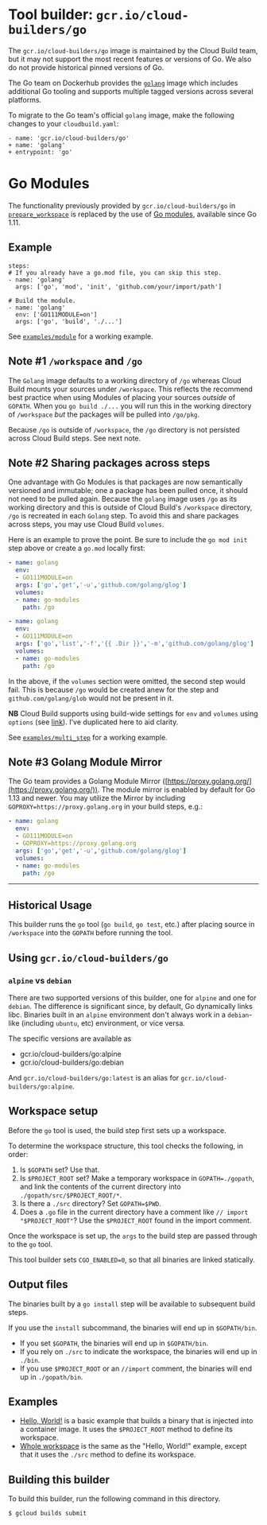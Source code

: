 # Tool builder: `gcr.io/cloud-builders/go`

The `gcr.io/cloud-builders/go` image is maintained by the Cloud Build team, but
it may not support the most recent features or versions of Go. We also do not
provide historical pinned versions of Go.

The Go team on Dockerhub provides the
[`golang`](https://hub.docker.com/_/golang) image which includes additional Go
tooling and supports multiple tagged versions across several platforms.

To migrate to the Go team's official `golang` image, make the following changes
to your `cloudbuild.yaml`:

```
- name: 'gcr.io/cloud-builders/go'
+ name: 'golang'
+ entrypoint: 'go'
```

# Go Modules

The functionality previously provided by `gcr.io/cloud-builders/go` in
[`prepare_workspace`](https://github.com/GoogleCloudPlatform/cloud-builders/blob/master/go/prepare_workspace.inc)
is replaced by the use of [Go
modules](https://github.com/golang/go/wiki/Modules), available since Go 1.11.

## Example

```
steps:
# If you already have a go.mod file, you can skip this step.
- name: 'golang'
  args: ['go', 'mod', 'init', 'github.com/your/import/path']

# Build the module.
- name: 'golang'
  env: ['GO111MODULE=on']
  args: ['go', 'build', './...']
```

See [`examples/module`](https://github.com/GoogleCloudPlatform/cloud-builders/tree/master/go/examples/module)
for a working example.

## Note #1 `/workspace` and `/go`
The `Golang` image defaults to a working directory of `/go` whereas Cloud Build mounts your sources under `/workspace`. This reflects the recommend best practice when using Modules of placing your sources *outside* of `GOPATH`. When you `go build ./...` you will run this in the working directory of `/workspace` *but* the packages will be pulled into `/go/pkg`.

Because `/go` is outside of `/workspace`, the `/go` directory is not persisted across Cloud Build steps. See next note.

## Note #2 Sharing packages across steps

One advantage with Go Modules is that packages are now semantically versioned and immutable; one a package has been pulled once, it should not need to be pulled again. Because the `golang` image uses `/go` as its working directory and this is outside of Cloud Build's `/workspace` directory, `/go` is recreated in each `Golang` step. To avoid this and share packages across steps, you may use Cloud Build `volumes`.

Here is an example to prove the point. Be sure to include the `go mod init` step above or create a `go.mod` locally first:

```YAML
- name: golang
  env:
  - GO111MODULE=on
  args: ['go','get','-u','github.com/golang/glog']
  volumes:
  - name: go-modules
    path: /go

- name: golang
  env:
  - GO111MODULE=on
  args: ['go','list','-f','{{ .Dir }}','-m','github.com/golang/glog']
  volumes:
  - name: go-modules
    path: /go
```
In the above, if the `volumes` section were omitted, the second step would fail. This is because `/go` would be created anew for the step and `github.com/golang/glob` would not be present in it.

**NB** Cloud Build supports using build-wide settings for `env` and `volumes` using `options` (see [link](https://cloud.google.com/cloud-build/docs/build-config#options)). I've duplicated here to aid clarity.

See [`examples/multi_step`](https://github.com/GoogleCloudPlatform/cloud-builders/tree/master/go/examples/multi_step/README.md)
for a working example.

## Note #3 Golang Module Mirror

The Go team provides a Golang Module Mirror ([https://proxy.golang.org/](https://proxy.golang.org/)). The module mirror is enabled by default for Go 1.13 and newer. You may utilize the Mirror by including `GOPROXY=https://proxy.golang.org` in your build steps, e.g.:
```YAML
- name: golang
  env:
  - GO111MODULE=on
  - GOPROXY=https://proxy.golang.org
  args: ['go','get','-u','github.com/golang/glog']
  volumes:
  - name: go-modules
    path: /go

```
----
## Historical Usage

This builder runs the `go` tool (`go build`, `go test`, etc.)
after placing source in `/workspace` into the `GOPATH` before
running the tool.

## Using `gcr.io/cloud-builders/go`

### `alpine` vs `debian`

There are two supported versions of this builder, one for `alpine` and one for
`debian`. The difference is significant since, by default, Go dynamically links
libc. Binaries built in an `alpine` environment don't always work in a
`debian`-like (including `ubuntu`, etc) environment, or vice versa.

The specific versions are available as

  - gcr.io/cloud-builders/go:alpine
  - gcr.io/cloud-builders/go:debian

And `gcr.io/cloud-builders/go:latest` is an alias for
`gcr.io/cloud-builders/go:alpine`.

## Workspace setup

Before the `go` tool is used, the build step first sets up a workspace.

To determine the workspace structure, this tool checks the following, in order:

1.  Is `$GOPATH` set? Use that.
2.  Is `$PROJECT_ROOT` set? Make a temporary workspace in `GOPATH=./gopath`, and
    link the contents of the current directory into
    `./gopath/src/$PROJECT_ROOT/*`.
3.  Is there a `./src` directory? Set `GOPATH=$PWD`.
4.  Does a `.go` file in the current directory have a comment like `// import
    "$PROJECT_ROOT"`? Use the `$PROJECT_ROOT` found in the import comment.

Once the workspace is set up, the `args` to the build step are passed through to
the `go` tool.

This tool builder sets `CGO_ENABLED=0`, so that all binaries are linked statically.

## Output files

The binaries built by a `go install` step will be available to subsequent build
steps.

If you use the `install` subcommand, the binaries will end up in `$GOPATH/bin`.

*   If you set `$GOPATH`, the binaries will end up in `$GOPATH/bin`.
*   If you rely on `./src` to indicate the workspace, the binaries will end up
    in `./bin`.
*   If you use `$PROJECT_ROOT` or an `//import` comment, the binaries will end
    up in `./gopath/bin`.

## Examples

-   [Hello, World!](examples/hello_world) is a basic example that builds a
    binary that is injected into a container image. It uses the `$PROJECT_ROOT`
    method to define its workspace.
-   [Whole workspace](examples/whole_workspace) is the same as the "Hello,
    World!" example, except that it uses the `./src` method to define its
    workspace.

## Building this builder

To build this builder, run the following command in this directory.

    $ gcloud builds submit
